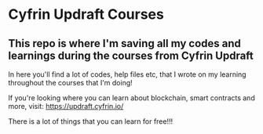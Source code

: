 # Cyfrin Updraft Courses

## This repo is where I'm saving all my codes and learnings during the courses from Cyfrin Updraft ##

In here you'll find a lot of codes, help files etc, that I wrote on my learning throughout the courses that I'm doing!

If you're looking where you can learn about blockchain, smart contracts and more, visit: https://updraft.cyfrin.io/

There is a lot of things that you can learn for free!!!
